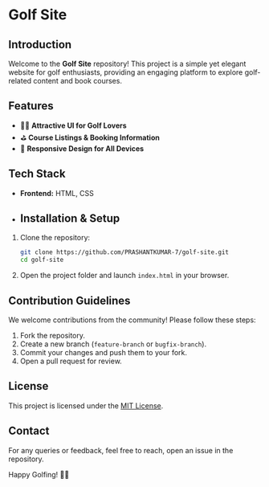 # Golf Site

## Introduction
Welcome to the **Golf Site** repository! This project is a simple yet elegant website for golf enthusiasts, providing an engaging platform to explore golf-related content and book courses.

## Features
- 🏌️‍♂️ **Attractive UI for Golf Lovers**
- ⛳ **Course Listings & Booking Information**
- 📱 **Responsive Design for All Devices**

## Tech Stack
- **Frontend:** HTML, CSS
- ## Installation & Setup
1. Clone the repository:
   ```sh
   git clone https://github.com/PRASHANTKUMAR-7/golf-site.git
   cd golf-site
   ```
2. Open the project folder and launch `index.html` in your browser.

## Contribution Guidelines
We welcome contributions from the community! Please follow these steps:
1. Fork the repository.
2. Create a new branch (`feature-branch` or `bugfix-branch`).
3. Commit your changes and push them to your fork.
4. Open a pull request for review.

## License
This project is licensed under the [MIT License](LICENSE).

## Contact
For any queries or feedback, feel free to reach, open an issue in the repository.

Happy Golfing! 🏌️‍♀️



